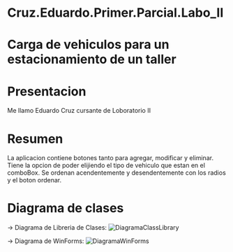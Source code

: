 # Cruz.Eduardo.Primer.Parcial.Labo_II

# Carga de vehiculos para un estacionamiento de un taller

# Presentacion
  Me llamo Eduardo Cruz cursante de Loboratorio II

# Resumen
  La aplicacion contiene botones tanto para agregar, modificar y eliminar. Tiene la opcion de poder elijiendo el 
  tipo de vehiculo que estan en el comboBox. Se ordenan acendentemente y desendentemente con los radios y el boton ordenar.

# Diagrama de clases
 -> Diagrama de Libreria de Clases:
![DiagramaClassLibrary](https://github.com/EduardoCruzfm/Cruz.Eduardo.Primer.Parcial.Labo_II/assets/114032061/da20f64a-bb5f-4b8b-a434-30130000f9c9)

-> Diagrama de WinForms:
![DiagramaWinForms](https://github.com/EduardoCruzfm/Cruz.Eduardo.Primer.Parcial.Labo_II/assets/114032061/a0056cbe-b13e-4e5d-aa7a-53ec1121f658)
